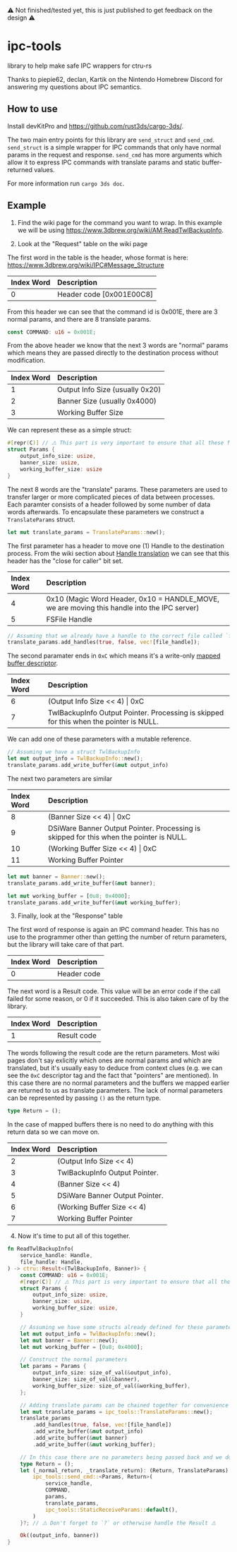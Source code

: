 ⚠️ Not finished/tested yet, this is just published to get feedback on the design ⚠️
# ipc-tools
library to help make safe IPC wrappers for ctru-rs

Thanks to piepie62, declan, Kartik on the Nintendo Homebrew Discord for answering my questions about IPC semantics.

## How to use

Install devKitPro and https://github.com/rust3ds/cargo-3ds/.

The two main entry points for this library are `send_struct` and `send_cmd`. `send_struct` is a simple wrapper for IPC commands that only have normal params in the request and response. `send_cmd` has more arguments which allow it to express IPC commands with translate params and static buffer-returned values.

For more information run `cargo 3ds doc`.

## Example

1. Find the wiki page for the command you want to wrap. In this example we will be using https://www.3dbrew.org/wiki/AM:ReadTwlBackupInfo.

2. Look at the "Request" table on the wiki page

The first word in the table is the header, whose format is here: https://www.3dbrew.org/wiki/IPC#Message_Structure

|Index Word |Description|
|:----|:----|
|0 |Header code [0x001E00C8]|

From this header we can see that the command id is 0x001E, there are 3 normal params, and there are 8 translate params.

```rs
const COMMAND: u16 = 0x001E;
```

From the above header we know that the next 3 words are "normal" params which means they are passed directly to the destination process without modification.

|Index Word |Description|
|:----|:----|
|1 |Output Info Size (usually 0x20)|
|2 |Banner Size (usually 0x4000)|
|3 |Working Buffer Size|

We can represent these as a simple struct:

```rs
#[repr(C)] // ⚠️ This part is very important to ensure that all these fields are in the correct order without padding in between ⚠️
struct Params {
    output_info_size: usize,
    banner_size: usize,
    working_buffer_size: usize
}
```

The next 8 words are the "translate" params. These parameters are used to transfer larger or more complicated pieces of data between processes. Each paramter consists of a header followed by some number of data words afterwards. To encapsulate these parameters we construct a `TranslateParams` struct.

```rs
let mut translate_params = TranslateParams::new();
```

The first parameter has a header to move one (1) Handle to the destination process. From the wiki section about [Handle translation](https://www.3dbrew.org/wiki/IPC#Handle_Translation) we can see that this header has the "close for caller" bit set.

|Index Word |Description|
|:----|:----|
|4 |0x10 (Magic Word Header, 0x10 = HANDLE_MOVE, we are moving this handle into the IPC server)|
|5 |FSFile Handle|

```rs
// Assuming that we already have a handle to the correct file called `file_handle`
translate_params.add_handles(true, false, vec![file_handle]);
```

The second paramater ends in `0xC` which means it's a write-only [mapped buffer descriptor](https://www.3dbrew.org/wiki/IPC#Buffer_Mapping_Translation). 

|Index Word |Description|
|:----|:----|
|6 |(Output Info Size << 4) \| 0xC|
|7 |TwlBackupInfo Output Pointer. Processing is skipped for this when the pointer is NULL.|

We can add one of these parameters with a mutable reference.

```rs
// Assuming we have a struct TwlBackupInfo
let mut output_info = TwlBackupInfo::new();
translate_params.add_write_buffer(&mut output_info)
```

The next two parameters are similar

|Index Word |Description|
|:----|:----|
|8 |(Banner Size << 4) \| 0xC|
|9 |DSiWare Banner Output Pointer. Processing is skipped for this when the pointer is NULL.|
|10 |(Working Buffer Size << 4) \| 0xC|
|11 |Working Buffer Pointer |

```rs
let mut banner = Banner::new();
translate_params.add_write_buffer(&mut banner);

let mut working_buffer = [0u8; 0x4000];
translate_params.add_write_buffer(&mut working_buffer);
```

3. Finally, look at the "Response" table

The first word of response is again an IPC command header. This has no use to the programmer other than getting the number of return parameters, but the library will take care of that part.

|Index Word |Description|
|:----|:----|
|0 |Header code|

The next word is a Result code. This value will be an error code if the call failed for some reason, or 0 if it succeeded. This is also taken care of by the library.

|Index Word |Description|
|:----|:----|
|1 |Result code|

The words following the result code are the return parameters. Most wiki pages don't say exlicitly which ones are normal params and which are translated, but it's usually easy to deduce from context clues (e.g. we can see the `0xC` descriptor tag and the fact that "pointers" are mentioned). In this case there are no normal parameters and the buffers we mapped earlier are returned to us as translate parameters. The lack of normal parameters can be represented by passing `()` as the return type.

```rs
type Return = ();
```

In the case of mapped buffers there is no need to do anything with this return data so we can move on.

|Index Word |Description|
|:----|:----|
|2 |(Output Info Size << 4) | 0xC|
|3 |TwlBackupInfo Output Pointer.|
|4 |(Banner Size << 4) | 0xC|
|5 |DSiWare Banner Output Pointer.|
|6 |(Working Buffer Size << 4) | 0xC|
|7 |Working Buffer Pointer |

4. Now it's time to put all of this together.

```rs
fn ReadTwlBackupInfo(
    service_handle: Handle,
    file_handle: Handle,
) -> ctru::Result<(TwlBackupInfo, Banner)> {
    const COMMAND: u16 = 0x001E;
    #[repr(C)] // ⚠️ This part is very important to ensure that all these fields are in the correct order without padding in between ⚠️
    struct Params {
        output_info_size: usize,
        banner_size: usize,
        working_buffer_size: usize,
    }

    // Assuming we have some structs already defined for these parameters
    let mut output_info = TwlBackupInfo::new();
    let mut banner = Banner::new();
    let mut working_buffer = [0u8; 0x4000];

    // Construct the normal parameters
    let params = Params {
        output_info_size: size_of_val(&output_info),
        banner_size: size_of_val(&banner),
        working_buffer_size: size_of_val(&working_buffer),
    };

    // Adding translate params can be chained together for convenience
    let mut translate_params = ipc_tools::TranslateParams::new();
    translate_params
        .add_handles(true, false, vec![file_handle])
        .add_write_buffer(&mut output_info)
        .add_write_buffer(&mut banner)
        .add_write_buffer(&mut working_buffer);

    // In this case there are no parameters being passed back and we don't care about the translate parameters 
    type Return = ();
    let (_normal_return, _translate_return): (Return, TranslateParams) = unsafe {
        ipc_tools::send_cmd::<Params, Return>(
            service_handle,
            COMMAND,
            params,
            translate_params,
            ipc_tools::StaticReceiveParams::default(),
        )
    }?; // ⚠️ Don't forget to `?` or otherwise handle the Result ⚠️

    Ok((output_info, banner))
}
```

